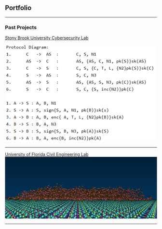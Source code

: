## Portfolio

---

### Past Projects

[Stony Brook University Cybersecurity Lab](/PyDistAlgo.md) <br><br>
<img src="images/pydistalgo-profile.PNG?raw=true"/>

---
[University of Florida Civil Engineering Lab](/SSTP.md)
<img src="images/20000 side 305.jpg?raw=true"/>

---

